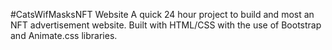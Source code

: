 #CatsWifMasksNFT Website
A quick 24 hour project to build and most an NFT advertisement website.
Built with HTML/CSS with the use of Bootstrap and Animate.css libraries.
